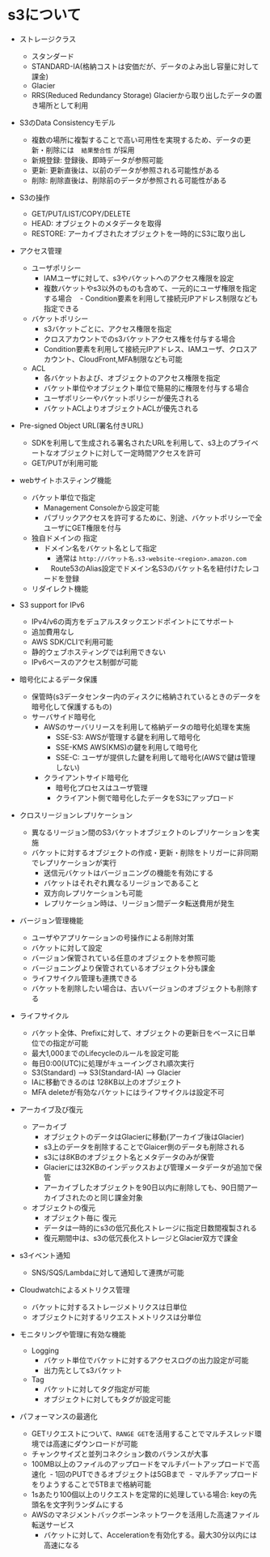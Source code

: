 # s3について

- ストレージクラス
  - スタンダード
  - STANDARD-IA(格納コストは安価だが、データのよみ出し容量に対して課金)
  - Glacier
  - RRS(Reduced Redundancy Storage) Glacierから取り出したデータの置き場所として利用

- S3のData Consistencyモデル
  - 複数の場所に複製することで高い可用性を実現するため、データの更新・削除には　`結果整合性` が採用
  - 新規登録: 登録後、即時データが参照可能
  - 更新: 更新直後は、以前のデータが参照される可能性がある
  - 削除: 削除直後は、削除前のデータが参照される可能性がある

- S3の操作
  - GET/PUT/LIST/COPY/DELETE
  - HEAD: オブジェクトのメタデータを取得
  - RESTORE: アーカイブされたオブジェクトを一時的にS3に取り出し
  
- アクセス管理 
  - ユーザポリシー
    - IAMユーザに対して、s3やバケットへのアクセス権限を設定
    - 複数バケットやs3以外のものも含めて、一元的にユーザ権限を指定する場合
    - Condition要素を利用して接続元IPアドレス制限なども指定できる
  - バケットポリシー 
    - s3バケットごとに、アクセス権限を指定
    - クロスアカウントでのs3バケットアクセス権を付与する場合
    - Condition要素を利用して接続元IPアドレス、IAMユーザ、クロスアカウント、CloudFront,MFA制限なども可能
  - ACL
    - 各バケットおよび、オブジェクトのアクセス権限を指定
    - バケット単位やオブジェクト単位で簡易的に権限を付与する場合
    - ユーザポリシーやバケットポリシーが優先される
    - バケットACLよりオブジェクトACLが優先される
  
- Pre-signed Object URL(署名付きURL)
  - SDKを利用して生成される署名されたURLを利用して、s3上のプライベートなオブジェクトに対して一定時間アクセスを許可
  - GET/PUTが利用可能

- webサイトホスティング機能
  - バケット単位で指定
    - Management Consoleから設定可能
    - パブリックアクセスを許可するために、別途、バケットポリシーで全ユーザにGET権限を付与
  - 独自ドメインの 指定
    - ドメイン名をバケット名として指定
      - 通常は `http://バケット名.s3-website-<region>.amazon.com`
    - 　Route53のAlias設定でドメイン名S3のバケット名を紐付けたレコードを登録
  - リダイレクト機能

- S3 support for IPv6
  - IPv4/v6の両方をデュアルスタックエンドポイントにてサポート
  - 追加費用なし
  - AWS SDK/CLIで利用可能
  - 静的ウェブホスティングでは利用できない
  - IPv6ベースのアクセス制御が可能
  
- 暗号化によるデータ保護
  - 保管時(s3データセンター内のディスクに格納されているときのデータを暗号化して保護するもの)
  - サーバサイド暗号化
    - AWSのサーバリリースを利用して格納データの暗号化処理を実施
      - SSE-S3: AWSが管理する鍵を利用して暗号化
      - SSE-KMS AWS(KMS)の鍵を利用して暗号化
      - SSE-C: ユーザが提供した鍵を利用して暗号化(AWSで鍵は管理しない)
    - クライアントサイド暗号化
      - 暗号化プロセスはユーザ管理
      - クライアント側で暗号化したデータをS3にアップロード

- クロスリージョンレプリケーション
  - 異なるリージョン間のS3バケットオブジェクトのレプリケーションを実施
  - バケットに対するオブジェクトの作成・更新・削除をトリガーに非同期でレプリケーションが実行
    - 送信元バケットはバージョニングの機能を有効にする
    - バケットはそれぞれ異なるリージョンであること
    - 双方向レプリケーションも可能
    - レプリケーション時は、リージョン間データ転送費用が発生

- バージョン管理機能
  - ユーザやアプリケーションの号操作による削除対策
  - バケットに対して設定
  - バージョン保管されている任意のオブジェクトを参照可能
  - バージョニングより保管されているオブジェクト分も課金
  - ライフサイクル管理も連携できる
  - バケットを削除したい場合は、古いバージョンのオブジェクトも削除する

- ライフサイクル
  - バケット全体、Prefixに対して、オブジェクトの更新日をベースに日単位での指定が可能
  - 最大1,000までのLifecycleのルールを設定可能
  - 毎日0:00(UTC)に処理がキューイングされ順次実行
  - S3(Standard) --> S3(Standard-IA) --> Glacier
  - IAに移動できるのは 128KB以上のオブジェクト
  - MFA deleteが有効なバケットにはライフサイクルは設定不可

- アーカイブ及び復元
  - アーカイブ
    - オブジェクトのデータはGlacierに移動(アーカイブ後はGlacier)
    - s3上のデータを削除することでGlaicer側のデータも削除される
    - s3には8KBのオブジェクト名とメタデータのみが保管
    - Glacierには32KBのインデックスおよび管理メータデータが追加で保管
    - アーカイブしたオブジェクトを90日以内に削除しても、90日間アーカイブされたのと同じ課金対象
  - オブジェクトの復元
    - オブジェクト毎に 復元
    - データは一時的にs3の低冗長化ストレージに指定日数間複製される
    - 復元期間中は、s3の低冗長化ストレージとGlacier双方で課金

- s3イベント通知
  - SNS/SQS/Lambdaに対して通知して連携が可能
  
- Cloudwatchによるメトリクス管理
  - バケットに対するストレージメトリクスは日単位
  - オブジェクトに対するリクエストメトリクスは分単位

- モニタリングや管理に有効な機能
  - Logging
    - バケット単位でバケットに対するアクセスログの出力設定が可能
    - 出力先としてs3バケット
  - Tag
    - バケットに対してタグ指定が可能
    - オブジェクトに対してもタグが設定可能
    
- パフォーマンスの最適化
  - GETリクエストについて、`RANGE GET`を活用することでマルチスレッド環境では高速にダウンロードが可能
  - チャンクサイズと並列コネクション数のバランスが大事
  - 100MB以上のファイルのアップロードをマルチパートアップロードで高速化
  - 1回のPUTできるオブジェクトは5GBまで
  - マルチアップロードをりようすることで5TBまで格納可能
  - 1sあたり100個以上のリクエストを定常的に処理している場合: keyの先頭名を文字列ランダムにする
  - AWSのマネジメントバックボーンネットワークを活用した高速ファイル転送サービス
    - バケットに対して、Accelerationを有効化する。最大30分以内には高速になる
